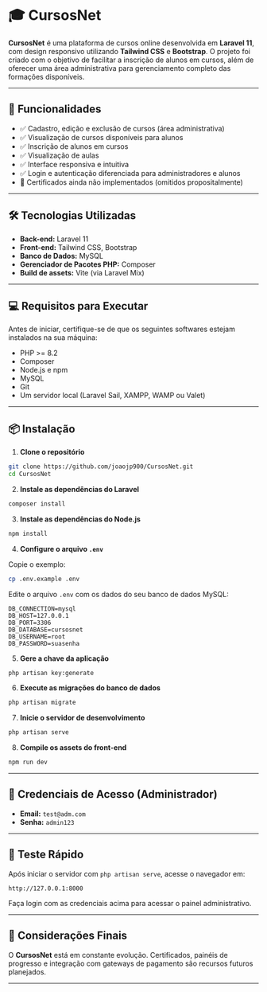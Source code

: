 # 🎓 CursosNet

**CursosNet** é uma plataforma de cursos online desenvolvida em **Laravel 11**, com design responsivo utilizando **Tailwind CSS** e **Bootstrap**. O projeto foi criado com o objetivo de facilitar a inscrição de alunos em cursos, além de oferecer uma área administrativa para gerenciamento completo das formações disponíveis.

---

## 🚀 Funcionalidades

* ✅ Cadastro, edição e exclusão de cursos (área administrativa)
* ✅ Visualização de cursos disponíveis para alunos
* ✅ Inscrição de alunos em cursos
* ✅ Visualização de aulas
* ✅ Interface responsiva e intuitiva
* ✅ Login e autenticação diferenciada para administradores e alunos
* 🚫 Certificados ainda não implementados (omitidos propositalmente)

---

## 🛠️ Tecnologias Utilizadas

* **Back-end:** Laravel 11
* **Front-end:** Tailwind CSS, Bootstrap
* **Banco de Dados:** MySQL
* **Gerenciador de Pacotes PHP:** Composer
* **Build de assets:** Vite (via Laravel Mix)

---

## 💻 Requisitos para Executar

Antes de iniciar, certifique-se de que os seguintes softwares estejam instalados na sua máquina:

* PHP >= 8.2
* Composer
* Node.js e npm
* MySQL
* Git
* Um servidor local (Laravel Sail, XAMPP, WAMP ou Valet)

---

## 📦 Instalação

1. **Clone o repositório**

```bash
git clone https://github.com/joaojp900/CursosNet.git
cd CursosNet
```

2. **Instale as dependências do Laravel**

```bash
composer install
```

3. **Instale as dependências do Node.js**

```bash
npm install
```

4. **Configure o arquivo `.env`**

Copie o exemplo:

```bash
cp .env.example .env
```

Edite o arquivo `.env` com os dados do seu banco de dados MySQL:

```
DB_CONNECTION=mysql
DB_HOST=127.0.0.1
DB_PORT=3306
DB_DATABASE=cursosnet
DB_USERNAME=root
DB_PASSWORD=suasenha
```

5. **Gere a chave da aplicação**

```bash
php artisan key:generate
```

6. **Execute as migrações do banco de dados**

```bash
php artisan migrate
```

7. **Inicie o servidor de desenvolvimento**

```bash
php artisan serve
```

8. **Compile os assets do front-end**

```bash
npm run dev
```

---

## 🔐 Credenciais de Acesso (Administrador)

* **Email:** `test@adm.com`
* **Senha:** `admin123`

---

## 🧪 Teste Rápido

Após iniciar o servidor com `php artisan serve`, acesse o navegador em:

```
http://127.0.0.1:8000
```

Faça login com as credenciais acima para acessar o painel administrativo.

---

## 📝 Considerações Finais

O **CursosNet** está em constante evolução. Certificados, painéis de progresso e integração com gateways de pagamento são recursos futuros planejados.  

---

 
